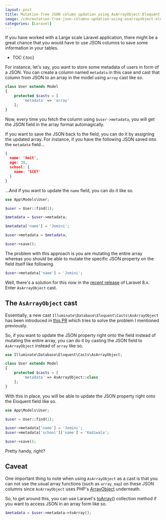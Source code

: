 ```yaml
---
layout: post
title: Mutation-free JSON column updation using AsArrayObject Eloquent cast
image: /cdn/mutation-free-json-columns-updation-using-asarrayobject-eloquent-cast.png
categories: [Laravel]
---
```


If you have worked with a Large scale Laravel application, there might be a great chance that you would have to use JSON columns to save some information in your tables.

* TOC
{:toc}

For instance, let's say, you want to store some metadata of users in form of a JSON. You can create a column named `metadata` in this case and cast that column from JSON to an array in the model using `array` cast like so.

```php
class User extends Model
{
    protected $casts = [
        'metadata' => 'array'
    ];
}
```

Now, every time you fetch the column using `$user->metadata`, you will get the JSON field in the array format automagically.

If you want to save the JSON back to the field, you can do it by assigning the updated array. For instance, if you have the following JSON saved into the `metadata` field...

```json
{
  name: 'Amit',
  age: 30,
  school: {
    name: 'SCET'
  }
}
```

...And if you want to update the `name` field, you can do it like so.

```php
use App\Models\User;

$user = User::find(1);

$metadata = $user->metadata;

$metadata['name'] = 'Jemini';

$user->metadata = $metadata;

$user->save();
```

The problem with this approach is you are mutating the entire array whereas you should be able to mutate the specific JSON property on the field itself like following.

```php
$user->metadata['name'] = 'Jemini';
```

Well, there's a solution for this now in the [recent release](https://github.com/laravel/framework/releases/tag/v8.28.0) of Laravel 8.x. Enter `AsArrayObject` cast.

## The `AsArrayObject` cast

Essentially, a new cast `Illuminate\Database\Eloquent\Casts\AsArrayObject` has been introduced in [this PR](https://github.com/laravel/framework/pull/36245) which tries to solve the problem I mentioned previously.

So, if you want to update the JSON property right onto the field instead of mutating the entire array, you can do it by casting the JSON field to `AsArrayObject` instead of `array` like so.

```php
use Illuminate\Database\Eloquent\Casts\AsArrayObject;

class User extends Model
{
    protected $casts = [
        'metadata' => AsArrayObject::class
    ];
}
```

With this in place, you will be able to update the JSON property right onto the Eloquent field like so.

```php
use App\Models\User;

$user = User::find(1);

$user->metadata['name'] = 'Jemini';
$user->metadata['school']['name'] = 'Kadiwala';

$user->save();
```

Pretty handy, right?

## Caveat

One important thing to note when using `AsArrayObject` as a cast is that you can not use the usual array functions (such as `array_map`) on these JSON columns since `AsArrayObject` uses PHP's [ArrayObject](https://www.php.net/manual/en/class.arrayobject.php) underneath.

So, to get around this, you can use Laravel's [toArray()](https://laravel.com/docs/8.x/collections#method-toarray) collection method if you want to access JSON in an array form like so.

```php
$metadata = $user->metadata->toArray();
```
